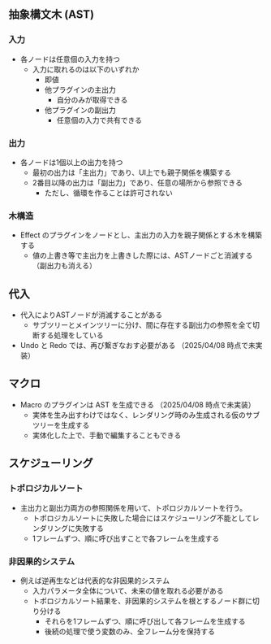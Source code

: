 
## 抽象構文木 (AST)
### 入力
- 各ノードは任意個の入力を持つ
	- 入力に取れるのは以下のいずれか
		- 即値
		- 他プラグインの主出力
			- 自分のみが取得できる
		- 他プラグインの副出力
			- 任意個の入力で共有できる

### 出力
- 各ノードは1個以上の出力を持つ
	- 最初の出力は「主出力」であり、UI上でも親子関係を構築する
	- 2番目以降の出力は「副出力」であり、任意の場所から参照できる
		- ただし、循環を作ることは許可されない

### 木構造
- Effect のプラグインをノードとし、主出力の入力を親子関係とする木を構築する
	- 値の上書き等で主出力を上書きした際には、ASTノードごと消滅する （副出力も消える）

## 代入
- 代入によりASTノードが消滅することがある
	- サブツリーとメインツリーに分け、間に存在する副出力の参照を全て切断する処理をしている
- Undo と Redo では、再び繋ぎなおす必要がある （2025/04/08 時点で未実装）

## マクロ
- Macro のプラグインは AST を生成できる （2025/04/08 時点で未実装）
	- 実体を生み出すわけではなく、レンダリング時のみ生成される仮のサブツリーを生成する
	- 実体化した上で、手動で編集することもできる

## スケジューリング
### トポロジカルソート
- 主出力と副出力両方の参照関係を用いて、トポロジカルソートを行う。
	- トポロジカルソートに失敗した場合にはスケジューリング不能としてレンダリングに失敗する
	- 1フレームずつ、順に呼び出すことで各フレームを生成する

### 非因果的システム
- 例えば逆再生などは代表的な非因果的システム
	- 入力パラメータ全体について、未来の値を取れる必要がある
	- トポロジカルソート結果を、非因果的システムを根とするノード群に切り分ける
		- それらを1フレームずつ、順に呼び出して各フレームを生成する
		- 後続の処理で使う変数のみ、全フレーム分を保持する


